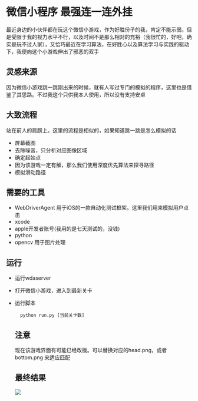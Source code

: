 # 微信小程序 最强连一连外挂

最近身边的小伙伴都在玩这个微信小游戏，作为好胜份子的我，肯定不能示弱。但是受限于我的视力水平不行，以及时间不是那么相对的充裕（我很忙的，好吧，确实是玩不过人家），又恰巧最近在学习算法，在好胜心以及算法学习与实践的驱动下，我便向这个小游戏伸出了邪恶的双手

## 灵感来源
因为微信小游戏跳一跳刚出来的时候，就有人写过专门的模拟的程序，这里也是借鉴了其思路。不过我这个只供我本人使用，所以没有支持安卓

## 大致流程
站在前人的肩膀上。这里的流程是相似的，如果知道跳一跳是怎么模拟的话
+ 屏幕截图
+ 去除噪音，只分析对应图像区域
+ 确定起始点
+ 因为该游戏一定有解，那么我们使用深度优先算法来探寻路径
+ 模拟滑动路径

## 需要的工具
+ WebDriverAgent 用于iOS的一款自动化测试框架。这里我们用来模拟用户点击
+ xcode 
+ apple开发者账号(我用的是七天测试的，没钱)
+ python
+ opencv 用于图片处理


## 运行

+ 运行wdaserver
+ 打开微信小游戏，进入到最新关卡
+ 运行脚本 
  ```
    python run.py [当前关卡数]
  ```
  
  ## 注意
  现在该游戏界面有可能已经改版。可以替换对应的head.png，或者bottom.png 来适应匹配

  ## 最终结果
  ![](./output.gif)

